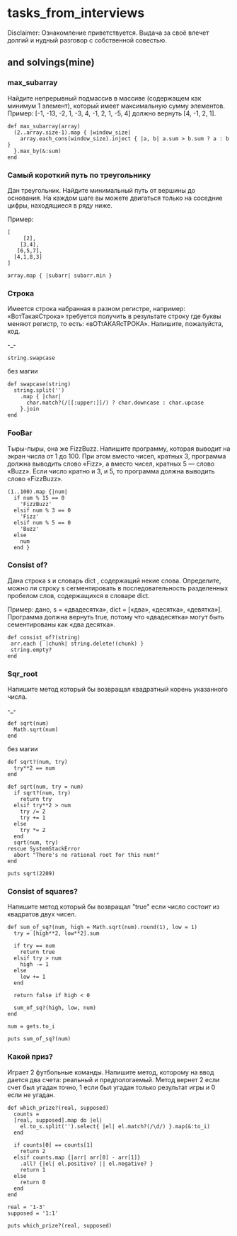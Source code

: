 # tasks_from_interviews

Disclaimer: Ознакомление приветствуется. Выдача за своё влечет долгий и нудный разговор с собственной совестью.  

## and solvings(mine)

### max_subarray

Найдите непрерывный подмассив в массиве (содержащем как минимум 1 элемент), который имеет максимальную сумму элементов.
Пример: [-1, -13, -2, 1, -3, 4, -1, 2, 1, -5, 4] должно вернуть [4, -1, 2, 1].

```
def max_subarray(array)
  (2..array.size-1).map { |window_size|
    array.each_cons(window_size).inject { |a, b| a.sum > b.sum ? a : b }
  }.max_by(&:sum)
end 
```

### Самый короткий путь по треугольнику

Дан треугольник. Найдите минимальный путь от вершины до основания. На каждом шаге вы можете двигаться только на соседние цифры, находящиеся в ряду ниже.

Пример:

```
[
     [2],
    [3,4],
   [6,5,7],
  [4,1,8,3]
]
```


```
array.map { |subarr| subarr.min } 
```

### Строка

Имеется строка набранная в разном регистре, например: «ВотТакаяСтрока» требуется получить в результате строку где буквы меняют регистр, то есть: «вОТтАКАЯсТРОКА». Напишите, пожалуйста, код.

-_-
```
string.swapcase
```

без магии
```
def swapcase(string)
  string.split('')
    .map { |char| 
      char.match?(/[[:upper:]]/) ? char.downcase : char.upcase 
    }.join
end 
```

### FooBar

Тыры-пыры, она же FizzBuzz. Напишите программу, которая выводит на экран числа от 1 до 100. При этом вместо чисел, кратных 3, программа должна выводить слово «Fizz», а вместо чисел, кратных 5 — слово «Buzz». Если число кратно и 3, и 5, то программа должна выводить слово «FizzBuzz».

```
(1..100).map {|num| 
  if num % 15 == 0
    'FizzBuzz'
  elsif num % 3 == 0
    'Fizz'
  elsif num % 5 == 0 
    'Buzz'
  else 
    num
  end } 
``` 
### Consist of? 

Дана строка s и словарь dict , содержащий некие слова. Определите, можно ли строку s сегментировать в последовательность разделенных пробелом слов, содержащихся в словаре dict.

Пример: дано, s = «двадесятка», dict = [«два», «десятка», «девятка»]. Программа должна вернуть true, потому что «двадесятка» могут быть сементированы как «два десятка».

```
def consist_of?(string)
 arr.each { |chunk| string.delete!(chunk) }
 string.empty? 
end 
```

### Sqr_root 

Напишите метод который бы возвращал квадратный корень указанного числа. 

-_-

```
def sqrt(num)
  Math.sqrt(num)
end
```
без магии
```
def sqrt?(num, try)
  try**2 == num
end 

def sqrt(num, try = num)
  if sqrt?(num, try)
    return try
  elsif try**2 > num
    try /= 2
    try += 1
  else 
    try *= 2
  end 
  sqrt(num, try)
rescue SystemStackError
  abort "There's no rational root for this num!"
end

puts sqrt(2209)
```

### Consist of squares? 

Напишите метод который бы возвращал "true" если число состоит из квадратов двух чисел.

```
def sum_of_sq?(num, high = Math.sqrt(num).round(1), low = 1)
  try = [high**2, low**2].sum
  
  if try == num
    return true 
  elsif try > num 
    high -= 1
  else 
    low += 1
  end
  
  return false if high < 0 
  
  sum_of_sq?(high, low, num)
end 

num = gets.to_i

puts sum_of_sq?(num)
```

### Какой приз? 

Играет 2 футбольные команды.
Напишите метод, которому на ввод дается два счета: реальный и предпологаемый.
Метод вернет 2 если счет был угадан точно, 1 если был угадан только результат игры и 0 если не угадан.

```
def which_prize?(real, supposed)
  counts = 
  [real, supposed].map do |el| 
    el.to_s.split('').select{ |el| el.match?(/\d/) }.map(&:to_i) 
  end 
   
  if counts[0] == counts[1]
    return 2 
  elsif counts.map {|arr| arr[0] - arr[1]}
    .all? {|el| el.positive? || el.negative? }
    return 1 
  else
    return 0 
  end 
end 

real = '1-3'
supposed = '1:1'

puts which_prize?(real, supposed)
```
